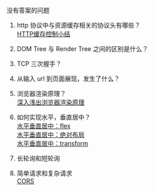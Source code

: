 没有答案的问题

1. http 协议中与资源缓存相关的协议头有哪些？  
  [HTTP缓存控制小结](https://imweb.io/topic/5795dcb6fb312541492eda8c)

2. DOM Tree 与 Render Tree 之间的区别是什么？

3. TCP 三次握手？

4. 从输入 url 到页面展现，发生了什么？

5. 浏览器渲染原理？  
  [深入浅出浏览器渲染原理](https://blog.fundebug.com/2019/01/03/understand-browser-rendering/)

6. 如何实现水平，垂直居中？  
  [水平垂直居中：flex](https://codepen.io/chesterchenn/pen/ZZNExg)  
  [水平垂直居中：绝对布局](https://codepen.io/chesterchenn/pen/WNrzjdB)  
  [水平垂直居中：transform](https://codepen.io/chesterchenn/pen/BajrRVM)  

7. 长轮询和短轮询

8. 简单请求和复杂请求  
  [CORS](https://developer.mozilla.org/en-US/docs/Web/HTTP/CORS)